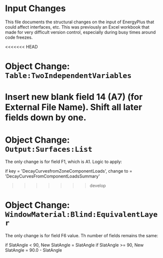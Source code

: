 Input Changes
=============

This file documents the structural changes on the input of EnergyPlus that could affect interfaces, etc. 
This was previously an Excel workbook that made for very difficult version control, especially during busy times around code freezes.

<<<<<<< HEAD
# Object Change: `Table:TwoIndependentVariables`

Insert new blank field 14 (A7) (for External File Name). 
Shift all later fields down by one.
=======

# Object Change: `Output:Surfaces:List`

The only change is for field F1, which is A1.  Logic to apply:

if key = 'DecayCurvesfromZoneComponentLoads', change to = 'DecayCurvesFromComponentLoadsSummary'
>>>>>>> develop

# Object Change: `WindowMaterial:Blind:EquivalentLayer`

The only change is for field F6 value. Th number of fields remains the same:

if SlatAngle < 90, New SlatAngle = SlatAngle
if SlatAngle >= 90, New SlatAngle =  90.0 - SlatAngle